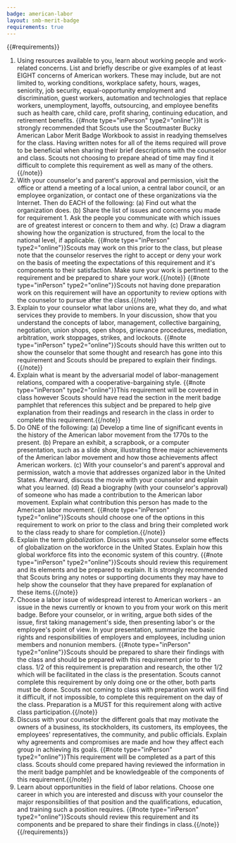 ```yaml
---
badge: american-labor
layout: smb-merit-badge
requirements: true
---
```


{{#requirements}}
1. Using resources available to you, learn about working people and work-related concerns. List and briefly describe or give examples of at least EIGHT concerns of American workers. These may include, but are not limited to, working conditions, workplace safety, hours, wages, seniority, job security, equal-opportunity employment and discrimination, guest workers, automation and technologies that replace workers, unemployment, layoffs, outsourcing, and employee benefits such as health care, child care, profit sharing, continuing education, and retirement benefits.
    {{#note type="inPerson" type2="online"}}It is strongly recommended that Scouts use the Scoutmaster Bucky American Labor Merit Badge Workbook to assist in readying themselves for the class. Having written notes for all of the items required will prove to be beneficial when sharing their brief descriptions with the counselor and class. Scouts not choosing to prepare ahead of time may find it difficult to complete this requirement as well as many of the others.{{/note}}
2. With your counselor's and parent's approval and permission, visit the office or attend a meeting of a local union, a central labor council, or an employee organization, or contact one of these organizations via the Internet. Then do EACH of the following:
    (a) Find out what the organization does.
    (b) Share the list of issues and concerns you made for requirement 1. Ask the people you communicate with which issues are of greatest interest or concern to them and why.
    (c) Draw a diagram showing how the organization is structured, from the local to the national level, if applicable.
    {{#note type="inPerson" type2="online"}}Scouts may work on this prior to the class, but please note that the counselor reserves the right to accept or deny your work on the basis of meeting the expectations of this requirement and it's components to their satisfaction. Make sure your work is pertinent to the requirement and be prepared to share your work.{{/note}}
    {{#note type="inPerson" type2="online"}}Scouts not having done preparation work on this requirement will have an opportunity to review options with the counselor to pursue after the class.{{/note}}
3. Explain to your counselor what labor unions are, what they do, and what services they provide to members. In your discussion, show that you understand the concepts of labor, management, collective bargaining, negotiation, union shops, open shops, grievance procedures, mediation, arbitration, work stoppages, strikes, and lockouts.
    {{#note type="inPerson" type2="online"}}Scouts should have this written out to show the counselor that some thought and research has gone into this requirement and Scouts should be prepared to explain their findings.{{/note}}
4. Explain what is meant by the adversarial model of labor-management relations, compared with a cooperative-bargaining style.
    {{#note type="inPerson" type2="online"}}This requirement will be covered in class however Scouts should have read the section in the merit badge pamphlet that references this subject and be prepared to help give explanation from their readings and research in the class in order to complete this requirement.{{/note}}
5. Do ONE of the following:
    (a) Develop a time line of significant events in the history of the American labor movement from the 1770s to the present.
    (b) Prepare an exhibit, a scrapbook, or a computer presentation, such as a slide show, illustrating three major achievements of the American labor movement and how those achievements affect American workers.
    (c) With your counselor's and parent's approval and permission, watch a movie that addresses organized labor in the United States. Afterward, discuss the movie with your counselor and explain what you learned.
    (d) Read a biography (with your counselor's approval) of someone who has made a contribution to the American labor movement. Explain what contribution this person has made to the American labor movement.
    {{#note type="inPerson" type2="online"}}Scouts should choose one of the options in this requirement to work on prior to the class and bring their completed work to the class ready to share for completion.{{/note}}
6. Explain the term *globalization*. Discuss with your counselor some effects of globalization on the workforce in the United States. Explain how this global workforce fits into the economic system of this country.
    {{#note type="inPerson" type2="online"}}Scouts should review this requirement and its elements and be prepared to explain. It is strongly recommended that Scouts bring any notes or supporting documents they may have to help show the counselor that they have prepared for explanation of these items.{{/note}}
7. Choose a labor issue of widespread interest to American workers - an issue in the news currently or known to you from your work on this merit badge. Before your counselor, or in writing, argue both sides of the issue, first taking management's side, then presenting labor's or the employee's point of view. In your presentation, summarize the basic rights and responsibilities of employers and employees, including union members and nonunion members.
    {{#note type="inPerson" type2="online"}}Scouts should be prepared to share their findings with the class and should be prepared with this requirement prior to the class. 1/2 of this requirement is preparation and research, the other 1/2 which will be facilitated in the class is the presentation. Scouts cannot complete this requirement by only doing one or the other, both parts must be done. Scouts not coming to class with preparation work will find it difficult, if not impossible, to complete this requirement on the day of the class. Preparation is a MUST for this requirement along with active class participation.{{/note}}
8. Discuss with your counselor the different goals that may motivate the owners of a business, its stockholders, its customers, its employees, the employees' representatives, the community, and public officials. Explain why agreements and compromises are made and how they affect each group in achieving its goals.
    {{#note type="inPerson" type2="online"}}This requirement will be completed as a part of this class. Scouts should come prepared having reviewed the information in the merit badge pamphlet and be knowledgeable of the components of this requirement.{{/note}}
9. Learn about opportunities in the field of labor relations. Choose one career in which you are interested and discuss with your counselor the major responsibilities of that position and the qualifications, education, and training such a position requires.
    {{#note type="inPerson" type2="online"}}Scouts should review this requirement and its components and be prepared to share their findings in class.{{/note}}
{{/requirements}}

